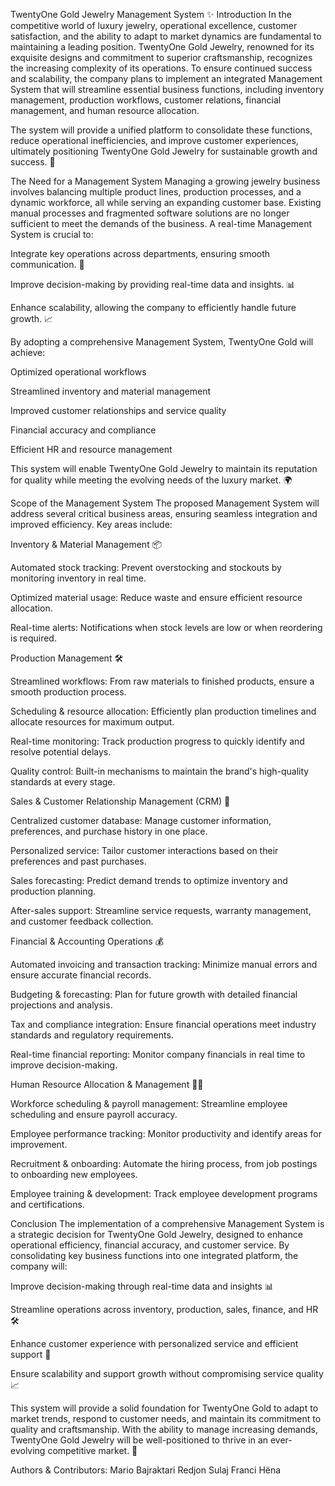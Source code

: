TwentyOne Gold Jewelry Management System ✨
Introduction
In the competitive world of luxury jewelry, operational excellence, customer satisfaction, and the ability to adapt to market dynamics are fundamental to maintaining a leading position. TwentyOne Gold Jewelry, renowned for its exquisite designs and commitment to superior craftsmanship, recognizes the increasing complexity of its operations. To ensure continued success and scalability, the company plans to implement an integrated Management System that will streamline essential business functions, including inventory management, production workflows, customer relations, financial management, and human resource allocation.

The system will provide a unified platform to consolidate these functions, reduce operational inefficiencies, and improve customer experiences, ultimately positioning TwentyOne Gold Jewelry for sustainable growth and success. 🌟

The Need for a Management System
Managing a growing jewelry business involves balancing multiple product lines, production processes, and a dynamic workforce, all while serving an expanding customer base. Existing manual processes and fragmented software solutions are no longer sufficient to meet the demands of the business. A real-time Management System is crucial to:

Integrate key operations across departments, ensuring smooth communication. 🔄

Improve decision-making by providing real-time data and insights. 📊

Enhance scalability, allowing the company to efficiently handle future growth. 📈

By adopting a comprehensive Management System, TwentyOne Gold will achieve:

Optimized operational workflows

Streamlined inventory and material management

Improved customer relationships and service quality

Financial accuracy and compliance

Efficient HR and resource management

This system will enable TwentyOne Gold Jewelry to maintain its reputation for quality while meeting the evolving needs of the luxury market. 🌍

Scope of the Management System
The proposed Management System will address several critical business areas, ensuring seamless integration and improved efficiency. Key areas include:

Inventory & Material Management 📦

Automated stock tracking: Prevent overstocking and stockouts by monitoring inventory in real time.

Optimized material usage: Reduce waste and ensure efficient resource allocation.

Real-time alerts: Notifications when stock levels are low or when reordering is required.

Production Management 🛠️

Streamlined workflows: From raw materials to finished products, ensure a smooth production process.

Scheduling & resource allocation: Efficiently plan production timelines and allocate resources for maximum output.

Real-time monitoring: Track production progress to quickly identify and resolve potential delays.

Quality control: Built-in mechanisms to maintain the brand's high-quality standards at every stage.

Sales & Customer Relationship Management (CRM) 💬

Centralized customer database: Manage customer information, preferences, and purchase history in one place.

Personalized service: Tailor customer interactions based on their preferences and past purchases.

Sales forecasting: Predict demand trends to optimize inventory and production planning.

After-sales support: Streamline service requests, warranty management, and customer feedback collection.

Financial & Accounting Operations 💰

Automated invoicing and transaction tracking: Minimize manual errors and ensure accurate financial records.

Budgeting & forecasting: Plan for future growth with detailed financial projections and analysis.

Tax and compliance integration: Ensure financial operations meet industry standards and regulatory requirements.

Real-time financial reporting: Monitor company financials in real time to improve decision-making.

Human Resource Allocation & Management 🧑‍💼

Workforce scheduling & payroll management: Streamline employee scheduling and ensure payroll accuracy.

Employee performance tracking: Monitor productivity and identify areas for improvement.

Recruitment & onboarding: Automate the hiring process, from job postings to onboarding new employees.

Employee training & development: Track employee development programs and certifications.

Conclusion
The implementation of a comprehensive Management System is a strategic decision for TwentyOne Gold Jewelry, designed to enhance operational efficiency, financial accuracy, and customer service. By consolidating key business functions into one integrated platform, the company will:

Improve decision-making through real-time data and insights 📊

Streamline operations across inventory, production, sales, finance, and HR 🛠️

Enhance customer experience with personalized service and efficient support 🤝

Ensure scalability and support growth without compromising service quality 📈

This system will provide a solid foundation for TwentyOne Gold to adapt to market trends, respond to customer needs, and maintain its commitment to quality and craftsmanship. With the ability to manage increasing demands, TwentyOne Gold Jewelry will be well-positioned to thrive in an ever-evolving competitive market. 🚀

Authors & Contributors:
Mario Bajraktari
Redjon Sulaj
Franci Hëna

